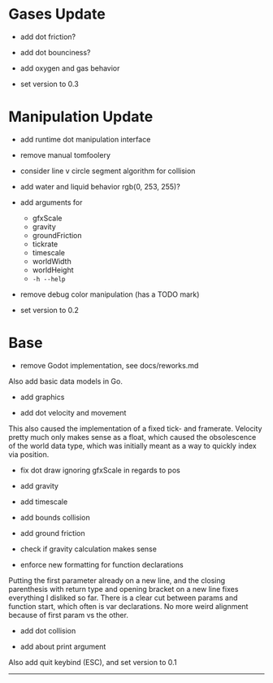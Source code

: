 # Gases Update

- add dot friction?
- add dot bounciness?

- add oxygen and gas behavior

- set version to 0.3

# Manipulation Update

- add runtime dot manipulation interface
- remove manual tomfoolery

- consider line v circle segment algorithm for collision

- add water and liquid behavior
  rgb(0, 253, 255)?

- add arguments for
	- gfxScale
	- gravity
	- groundFriction
	- tickrate
	- timescale
	- worldWidth
	- worldHeight
	- `-h --help`

- remove debug color manipulation (has a TODO mark)

- set version to 0.2

# Base

+ remove Godot implementation, see docs/reworks.md

Also add basic data models in Go.

+ add graphics

+ add dot velocity and movement

This also caused the implementation of a fixed tick- and framerate.
Velocity pretty much only makes sense as a float,
which caused the obsolescence of the world data type,
which was initially meant as a way to quickly index via position.

+ fix dot draw ignoring gfxScale in regards to pos
+ add gravity
+ add timescale
+ add bounds collision
+ add ground friction
+ check if gravity calculation makes sense

+ enforce new formatting for function declarations

Putting the first parameter already on a new line,
and the closing parenthesis with return type and opening bracket on a
new line fixes everything I disliked so far.
There is a clear cut between params and function start,
which often is var declarations.
No more weird alignment because of first param vs the other.

+ add dot collision

+ add about print argument

Also add quit keybind (ESC), and
set version to 0.1


-----
